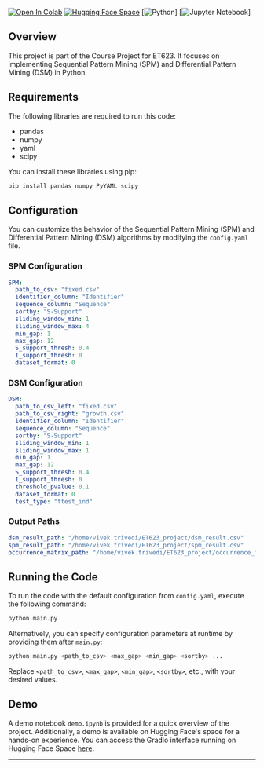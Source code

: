 [![Open In Colab](https://colab.research.google.com/assets/colab-badge.svg)](https://colab.research.google.com/github/vivekkumartri/SPM-and-DSM/blob/main/demo.ipynb)
[![Hugging Face Space]( https://huggingface.co/datasets/huggingface/badges/resolve/main/badges-thumbnail.png)](https://huggingface.co/spaces/vivek9/ET_623_Project)
[![Python](https://img.shields.io/badge/Python-3.7%20|%203.8%20|%203.9-blue)]
[![Jupyter Notebook](https://img.shields.io/badge/Jupyter-Notebook-orange)]
## Overview

This project is part of the Course Project for ET623. It focuses on implementing Sequential Pattern Mining (SPM) and Differential Pattern Mining (DSM) in Python.

## Requirements

The following libraries are required to run this code:
- pandas
- numpy
- yaml
- scipy

You can install these libraries using pip:
```bash
pip install pandas numpy PyYAML scipy
```

## Configuration

You can customize the behavior of the Sequential Pattern Mining (SPM) and Differential Pattern Mining (DSM) algorithms by modifying the `config.yaml` file.

### SPM Configuration

```yaml
SPM:
  path_to_csv: "fixed.csv"
  identifier_column: "Identifier"
  sequence_column: "Sequence"
  sortby: "S-Support"
  sliding_window_min: 1
  sliding_window_max: 4
  min_gap: 1
  max_gap: 12
  S_support_thresh: 0.4
  I_support_thresh: 0
  dataset_format: 0
```
### DSM Configuration

```yaml
DSM:
  path_to_csv_left: "fixed.csv"
  path_to_csv_right: "growth.csv"
  identifier_column: "Identifier"
  sequence_column: "Sequence"
  sortby: "S-Support"
  sliding_window_min: 1
  sliding_window_max: 1
  min_gap: 1
  max_gap: 12
  S_support_thresh: 0.4
  I_support_thresh: 0
  threshold_pvalue: 0.1
  dataset_format: 0
  test_type: "ttest_ind"
```

### Output Paths

```yaml
dsm_result_path: "/home/vivek.trivedi/ET623_project/dsm_result.csv"
spm_result_path: "/home/vivek.trivedi/ET623_project/spm_result.csv"
occurrence_matrix_path: "/home/vivek.trivedi/ET623_project/occurrence_matrix.csv"
```

## Running the Code

To run the code with the default configuration from `config.yaml`, execute the following command:

```bash
python main.py
```

Alternatively, you can specify configuration parameters at runtime by providing them after `main.py`:

```bash
python main.py <path_to_csv> <max_gap> <min_gap> <sortby> ...
```

Replace `<path_to_csv>`, `<max_gap>`, `<min_gap>`, `<sortby>`, etc., with your desired values.

## Demo

A demo notebook `demo.ipynb` is provided for a quick overview of the project. Additionally, a demo is available on Hugging Face's space for a hands-on experience. You can access the Gradio interface running on Hugging Face Space [here](https://huggingface.co/spaces/vivek9/ET_623_Project).

---

